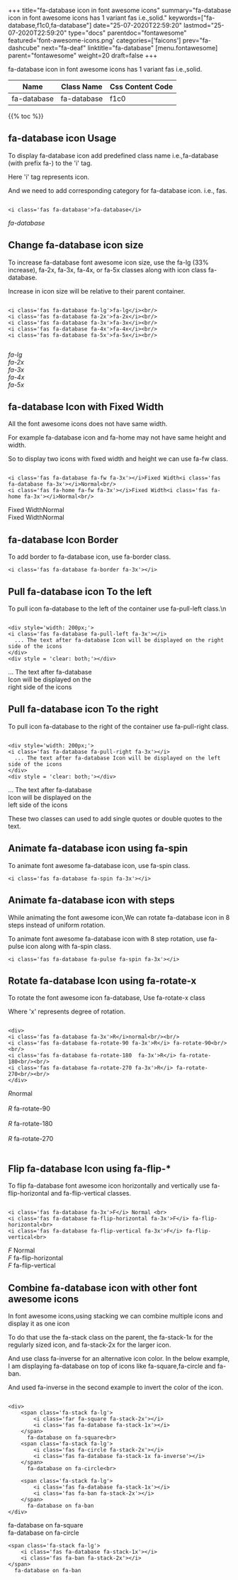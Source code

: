 +++
title="fa-database icon in font awesome icons"
summary="fa-database icon in font awesome icons has 1 variant fas i.e.,solid."
keywords=["fa-database,f1c0,fa-database"]
date="25-07-2020T22:59:20"
lastmod="25-07-2020T22:59:20"
type="docs"
parentdoc="fontawesome"
featured='font-awesome-icons.png'
categories=['faicons']
prev="fa-dashcube"
next="fa-deaf"
linktitle="fa-database"
[menu.fontawesome]
parent="fontawesome"
weight=20
draft=false
+++


fa-database icon in font awesome icons has 1 variant fas i.e.,solid.

<div class='table-responsive'><table class='table'><thead><tr><th>Name</th><th>Class Name</th><th>Css Content Code</th></tr></thead><tbody><tr><td>fa-database</td><td>fa-database</td><td>f1c0</td></tr></tbody></table></div>


{{% toc %}}


## fa-database icon Usage

To display fa-database icon add predefined class name i.e.,fa-database (with prefix fa-) to the 'i' tag.

Here 'i' tag represents icon.

And we need to add corresponding category for fa-database icon. i.e., fas.


```

<i class='fas fa-database'>fa-database</i>
```

<i class='fas fa-database'>fa-database</i>




## Change fa-database icon size
To increase fa-database font awesome icon size, use the fa-lg (33% increase), fa-2x, fa-3x, fa-4x, or fa-5x classes along with icon class fa-database.

Increase in icon size will be relative to their parent container. 

```

<i class='fas fa-database fa-lg'>fa-lg</i><br/>
<i class='fas fa-database fa-2x'>fa-2x</i><br/>
<i class='fas fa-database fa-3x'>fa-3x</i><br/>
<i class='fas fa-database fa-4x'>fa-4x</i><br/>
<i class='fas fa-database fa-5x'>fa-5x</i><br/>
            
```

<i class='fas fa-database fa-lg'>fa-lg</i><br/>
<i class='fas fa-database fa-2x'>fa-2x</i><br/>
<i class='fas fa-database fa-3x'>fa-3x</i><br/>
<i class='fas fa-database fa-4x'>fa-4x</i><br/>
<i class='fas fa-database fa-5x'>fa-5x</i><br/>
            



## fa-database Icon with Fixed Width 

All the font awesome icons does not have same width.

For example fa-database icon and fa-home may not have same height and width.

So to display two icons with fixed width and height we can use fa-fw class.


```

<i class='fas fa-database fa-fw fa-3x'></i>Fixed Width<i class='fas fa-database fa-3x'></i>Normal<br/>
<i class='fas fa-home fa-fw fa-3x'></i>Fixed Width<i class='fas fa-home fa-3x'></i>Normal<br/>
```

<i class='fas fa-database fa-fw fa-3x'></i>Fixed Width<i class='fas fa-database fa-3x'></i>Normal<br/>
<i class='fas fa-home fa-fw fa-3x'></i>Fixed Width<i class='fas fa-home fa-3x'></i>Normal<br/>



## fa-database Icon Border 

To add border to fa-database icon, use fa-border class.


```
<i class='fas fa-database fa-border fa-3x'></i>

```
<i class='fas fa-database fa-border fa-3x'></i>





## Pull fa-database icon To the left

To pull icon fa-database to the left of the container use fa-pull-left class.\n

```

<div style='width: 200px;'>
<i class='fas fa-database fa-pull-left fa-3x'></i>
  ... The text after fa-database Icon will be displayed on the right side of the icons
</div>
<div style = 'clear: both;'></div>
```

<div style='width: 200px;'>
<i class='fas fa-database fa-pull-left fa-3x'></i>
  ... The text after fa-database Icon will be displayed on the right side of the icons
</div>
<div style = 'clear: both;'></div>




## Pull fa-database icon To the right
To pull icon fa-database to the right of the container use fa-pull-right class.

```

<div style='width: 200px;'>
<i class='fas fa-database fa-pull-right fa-3x'></i>
  ... The text after fa-database Icon will be displayed on the left side of the icons
</div>
<div style = 'clear: both;'></div>
```

<div style='width: 200px;'>
<i class='fas fa-database fa-pull-right fa-3x'></i>
  ... The text after fa-database Icon will be displayed on the left side of the icons
</div>
<div style = 'clear: both;'></div>

These two classes can used to add single quotes or double quotes to the text.


## Animate fa-database icon using fa-spin
To animate font awesome fa-database icon, use fa-spin class.

```
<i class='fas fa-database fa-spin fa-3x'></i>
```
<i class='fas fa-database fa-spin fa-3x'></i>




## Animate fa-database icon with steps
While animating the font awesome icon,We can rotate fa-database icon in 8 steps instead of uniform rotation.

To animate font awesome fa-database icon with 8 step rotation, use fa-pulse icon along with fa-spin class.


```
<i class='fas fa-database fa-pulse fa-spin fa-3x'></i>

```
<i class='fas fa-database fa-pulse fa-spin fa-3x'></i>





## Rotate fa-database Icon using fa-rotate-x
To rotate the font awesome icon fa-database, Use fa-rotate-x class

Where 'x' represents degree of rotation.


```

<div>
<i class='fas fa-database fa-3x'>R</i>normal<br/><br/>
<i class='fas fa-database fa-rotate-90 fa-3x'>R</i> fa-rotate-90<br/><br/> 
<i class='fas fa-database fa-rotate-180  fa-3x'>R</i> fa-rotate-180<br/><br/> 
<i class='fas fa-database fa-rotate-270 fa-3x'>R</i> fa-rotate-270<br/><br/>
</div>
```

<div>
<i class='fas fa-database fa-3x'>R</i>normal<br/><br/>
<i class='fas fa-database fa-rotate-90 fa-3x'>R</i> fa-rotate-90<br/><br/> 
<i class='fas fa-database fa-rotate-180  fa-3x'>R</i> fa-rotate-180<br/><br/> 
<i class='fas fa-database fa-rotate-270 fa-3x'>R</i> fa-rotate-270<br/><br/>
</div>




## Flip fa-database Icon using fa-flip-*
To flip fa-database font awesome icon horizontally and vertically use fa-flip-horizontal and fa-flip-vertical classes. 

```

<i class='fas fa-database fa-3x'>F</i> Normal <br>
<i class='fas fa-database fa-flip-horizontal fa-3x'>F</i> fa-flip-horizontal<br>
<i class='fas fa-database fa-flip-vertical fa-3x'>F</i> fa-flip-vertical<br>
```

<i class='fas fa-database fa-3x'>F</i> Normal <br>
<i class='fas fa-database fa-flip-horizontal fa-3x'>F</i> fa-flip-horizontal<br>
<i class='fas fa-database fa-flip-vertical fa-3x'>F</i> fa-flip-vertical<br>




## Combine fa-database icon with other font awesome icons
In font awesome icons,using stacking we can combine multiple icons and display it as one icon 

To do that use the fa-stack class on the parent, the fa-stack-1x for the regularly sized icon, and fa-stack-2x for the larger icon.

And use class fa-inverse for an alternative icon color. 
In the below example, I am displaying fa-database on top of icons like fa-square,fa-circle and fa-ban.

And used fa-inverse in the second example to invert the color of the icon.

```

<div>
    <span class='fa-stack fa-lg'>
        <i class='far fa-square fa-stack-2x'></i>
        <i class='fas fa-database fa-stack-1x'></i>
    </span>
      fa-database on fa-square<br>
    <span class='fa-stack fa-lg'>
        <i class='fas fa-circle fa-stack-2x'></i>
        <i class='fas fa-database fa-stack-1x fa-inverse'></i>
    </span>
      fa-database on fa-circle<br>

    <span class='fa-stack fa-lg'>
        <i class='fas fa-database fa-stack-1x'></i>
        <i class='fas fa-ban fa-stack-2x'></i>
    </span>
      fa-database on fa-ban
</div>
```

<div>
    <span class='fa-stack fa-lg'>
        <i class='far fa-square fa-stack-2x'></i>
        <i class='fas fa-database fa-stack-1x'></i>
    </span>
      fa-database on fa-square<br>
    <span class='fa-stack fa-lg'>
        <i class='fas fa-circle fa-stack-2x'></i>
        <i class='fas fa-database fa-stack-1x fa-inverse'></i>
    </span>
      fa-database on fa-circle<br>

    <span class='fa-stack fa-lg'>
        <i class='fas fa-database fa-stack-1x'></i>
        <i class='fas fa-ban fa-stack-2x'></i>
    </span>
      fa-database on fa-ban
</div>






